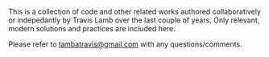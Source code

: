 This is a collection of code and other related works authored collaboratively or indepedantly by Travis Lamb over the last couple of years. Only relevant, modern solutions and practices are included here.

Please refer to lambatravis@gmail.com with any questions/comments.
